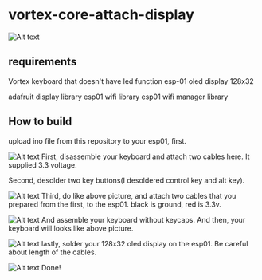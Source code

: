 # vortex-core-attach-display

![Alt text](https://github.com/Ja-sonYun/vortex-core-attach-display/blob/main/img/IMG_1720.jpg?raw=true "Title")

## requirements
Vortex keyboard that doesn't have led function
esp-01
oled display 128x32

adafruit display library
esp01 wifi library
esp01 wifi manager library

## How to build

upload ino file from this repository to your esp01, first.

![Alt text](https://github.com/Ja-sonYun/vortex-core-attach-display/blob/main/img/IMG_1733.jpg?raw=true "Title")
First, disassemble your keyboard and attach two cables here. It supplied 3.3 voltage.

Second, desolder two key buttons(I desoldered control key and alt key).

![Alt text](https://github.com/Ja-sonYun/vortex-core-attach-display/blob/main/img/IMG_1735.jpg?raw=true "Title")
Third, do like above picture, and attach two cables that you prepared from the first, to the esp01. black is ground, red is 3.3v.

![Alt text](https://github.com/Ja-sonYun/vortex-core-attach-display/blob/main/img/IMG_1717.jpg?raw=true "Title")
And assemble your keyboard without keycaps. And then, your keyboard will looks like above picture.

![Alt text](https://github.com/Ja-sonYun/vortex-core-attach-display/blob/main/img/IMG_1719.jpg?raw=true "Title")
lastly, solder your 128x32 oled display on the esp01. Be careful about length of the cables.

![Alt text](https://github.com/Ja-sonYun/vortex-core-attach-display/blob/main/img/IMG_1747.jpg?raw=true "Title")
Done!
